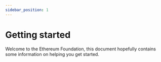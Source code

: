```yaml
---
sidebar_position: 1
---
```


# Getting started

Welcome to the Ethereum Foundation, this document hopefully contains some information on helping you get started.
